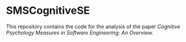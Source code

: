 # SMSCognitiveSE
This repository contains the code for the analysis of the paper _Cognitive Psychology Measures in Software Engineering: An Overview._
